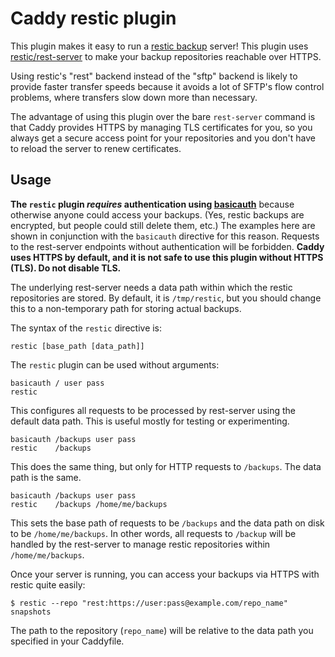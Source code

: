 Caddy restic plugin
===================

This plugin makes it easy to run a [restic backup](https://github.com/restic/restic) server! This plugin uses [restic/rest-server](https://github.com/restic/rest-server) to make your backup repositories reachable over HTTPS.

Using restic's "rest" backend instead of the "sftp" backend is likely to provide faster transfer speeds because it avoids a lot of SFTP's flow control problems, where transfers slow down more than necessary.

The advantage of using this plugin over the bare `rest-server` command is that Caddy provides HTTPS by managing TLS certificates for you, so you always get a secure access point for your repositories and you don't have to reload the server to renew certificates.

## Usage

**The `restic` plugin _requires_ authentication using [basicauth](https://caddyserver.com/docs/basicauth)** because otherwise anyone could access your backups. (Yes, restic backups are encrypted, but people could still delete them, etc.) The examples here are shown in conjunction with the `basicauth` directive for this reason. Requests to the rest-server endpoints without authentication will be forbidden. **Caddy uses HTTPS by default, and it is not safe to use this plugin without HTTPS (TLS). Do not disable TLS.**

The underlying rest-server needs a data path within which the restic repositories are stored. By default, it is `/tmp/restic`, but you should change this to a non-temporary path for storing actual backups.

The syntax of the `restic` directive is:

```
restic [base_path [data_path]]
```

The `restic` plugin can be used without arguments:

```
basicauth / user pass
restic
```

This configures all requests to be processed by rest-server using the default data path. This is useful mostly for testing or experimenting.

```
basicauth /backups user pass
restic    /backups
```

This does the same thing, but only for HTTP requests to `/backups`. The data path is the same.

```
basicauth /backups user pass
restic    /backups /home/me/backups
```

This sets the base path of requests to be `/backups` and the data path on disk to be `/home/me/backups`. In other words, all requests to `/backup` will be handled by the rest-server to manage restic repositories within `/home/me/backups`.

Once your server is running, you can access your backups via HTTPS with restic quite easily:

```
$ restic --repo "rest:https://user:pass@example.com/repo_name" snapshots
```

The path to the repository (`repo_name`) will be relative to the data path you specified in your Caddyfile.
